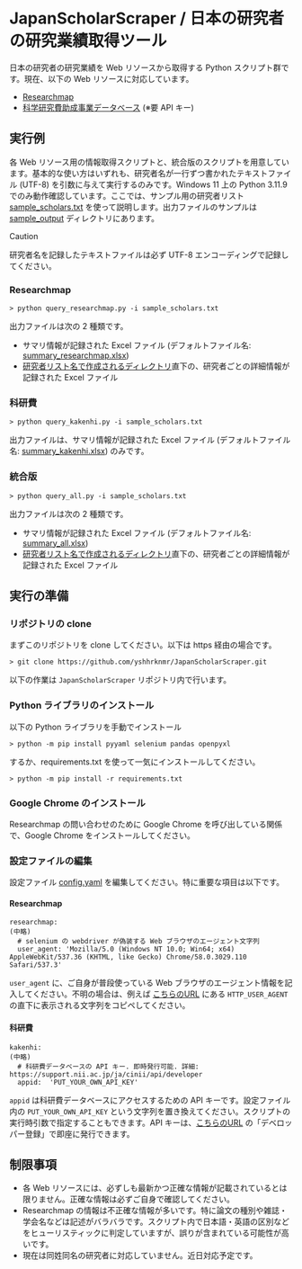 # JapanScholarScraper / 日本の研究者の研究業績取得ツール
日本の研究者の研究業績を Web リソースから取得する Python スクリプト群です。現在、以下の Web リソースに対応しています。
* [Researchmap](https://researchmap.jp/)
* [科学研究費助成事業データベース](https://kaken.nii.ac.jp/ja/) (※要 API キー)

## 実行例
各 Web リソース用の情報取得スクリプトと、統合版のスクリプトを用意しています。基本的な使い方はいずれも、研究者名が一行ずつ書かれたテキストファイル (UTF-8) を引数に与えて実行するのみです。Windows 11 上の Python 3.11.9 でのみ動作確認しています。ここでは、サンプル用の研究者リスト [sample_scholars.txt](https://github.com/yshhrknmr/JapanScholarScraper/blob/main/sample_scholars.txt) を使って説明します。出力ファイルのサンプルは [sample_output](https://github.com/yshhrknmr/JapanScholarScraper/tree/main/sample_output) ディレクトリにあります。

> [!CAUTION]
> 研究者名を記録したテキストファイルは必ず UTF-8 エンコーディングで記録してください。

### Researchmap
```
> python query_researchmap.py -i sample_scholars.txt
```
出力ファイルは次の 2 種類です。
* サマリ情報が記録された Excel ファイル (デフォルトファイル名: [summary_researchmap.xlsx](https://github.com/yshhrknmr/JapanScholarScraper/blob/main/sample_output/summary_researchmap.xlsx))
* [研究者リスト名で作成されるディレクトリ](https://github.com/yshhrknmr/JapanScholarScraper/tree/main/sample_output/sample_scholars)直下の、研究者ごとの詳細情報が記録された Excel ファイル

### 科研費
```
> python query_kakenhi.py -i sample_scholars.txt
```
出力ファイルは、サマリ情報が記録された Excel ファイル (デフォルトファイル名: [summary_kakenhi.xlsx](https://github.com/yshhrknmr/JapanScholarScraper/blob/main/sample_output/summary_kakenhi.xlsx)) のみです。

### 統合版
```
> python query_all.py -i sample_scholars.txt
```
出力ファイルは次の 2 種類です。
* サマリ情報が記録された Excel ファイル (デフォルトファイル名: [summary_all.xlsx](https://github.com/yshhrknmr/JapanScholarScraper/blob/main/sample_output/summary_all.xlsx))
* [研究者リスト名で作成されるディレクトリ](https://github.com/yshhrknmr/JapanScholarScraper/tree/main/sample_output/sample_scholars)直下の、研究者ごとの詳細情報が記録された Excel ファイル

## 実行の準備
### リポジトリの clone
まずこのリポジトリを clone してください。以下は https 経由の場合です。
```
> git clone https://github.com/yshhrknmr/JapanScholarScraper.git
```
以下の作業は `JapanScholarScraper` リポジトリ内で行います。

### Python ライブラリのインストール
以下の Python ライブラリを手動でインストール
```
> python -m pip install pyyaml selenium pandas openpyxl
```
するか、requirements.txt を使って一気にインストールしてください。
```
> python -m pip install -r requirements.txt
```

### Google Chrome のインストール
Researchmap の問い合わせのために Google Chrome を呼び出している関係で、Google Chrome をインストールしてください。

### 設定ファイルの編集
設定ファイル [config.yaml](https://github.com/yshhrknmr/JapanScholarScraper/blob/main/config.yaml) を編集してください。特に重要な項目は以下です。
#### Researchmap
```
researchmap:
(中略)
  # selenium の webdriver が偽装する Web ブラウザのエージェント文字列
  user_agent: 'Mozilla/5.0 (Windows NT 10.0; Win64; x64) AppleWebKit/537.36 (KHTML, like Gecko) Chrome/58.0.3029.110 Safari/537.3'
```
`user_agent` に、ご自身が普段使っている Web ブラウザのエージェント情報を記入してください。不明の場合は、例えば [こちらのURL](https://testpage.jp/tool/ip_user_agent.php) にある `HTTP_USER_AGENT` の直下に表示される文字列をコピペしてください。
#### 科研費
```
kakenhi:
(中略)
  # 科研費データベースの API キー. 即時発行可能. 詳細: https://support.nii.ac.jp/ja/cinii/api/developer 
  appid:  'PUT_YOUR_OWN_API_KEY'
```
`appid` は科研費データベースにアクセスするための API キーです。設定ファイル内の `PUT_YOUR_OWN_API_KEY` という文字列を置き換えてください。スクリプトの実行時引数で指定することもできます。API キーは、[こちらのURL](https://support.nii.ac.jp/ja/cinii/api/developer) の「デベロッパー登録」で即座に発行できます。

## 制限事項
* 各 Web リソースには、必ずしも最新かつ正確な情報が記載されているとは限りません。正確な情報は必ずご自身で確認してください。
* Researchmap の情報は不正確な情報が多いです。特に論文の種別や雑誌・学会名などは記述がバラバラです。スクリプト内で日本語・英語の区別などをヒューリスティックに判定していますが、誤りが含まれている可能性が高いです。
* 現在は同姓同名の研究者に対応していません。近日対応予定です。
